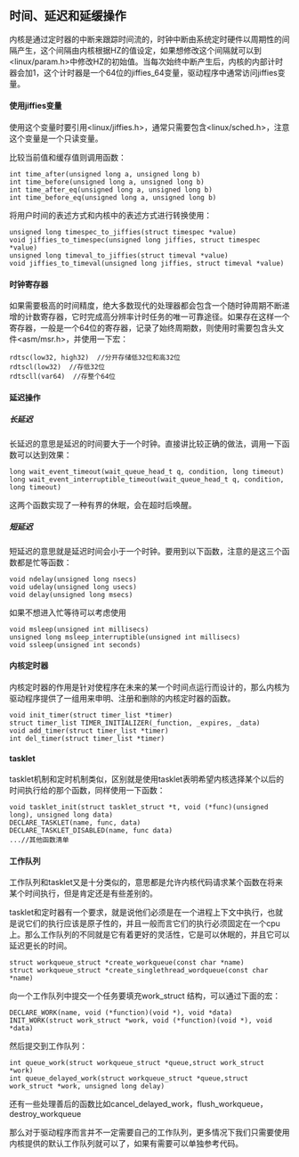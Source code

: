 ## 时间、延迟和延缓操作

内核是通过定时器的中断来跟踪时间流的，时钟中断由系统定时硬件以周期性的间隔产生，这个间隔由内核根据HZ的值设定，如果想修改这个间隔就可以到<linux/param.h>中修改HZ的初始值。当每次始终中断产生后，内核的内部计时器会加1，这个计时器是一个64位的jiffies_64变量，驱动程序中通常访问jiffies变量。

#### 使用jiffies变量

使用这个变量时要引用<linux/jiffies.h>，通常只需要包含<linux/sched.h>，注意这个变量是一个只读变量。

比较当前值和缓存值则调用函数：

```
int time_after(unsigned long a, unsigned long b)
int time_before(unsigned long a, unsigned long b)
int time_after_eq(unsigned long a, unsigned long b)
int time_before_eq(unsigned long a, unsigned long b)
```

将用户时间的表述方式和内核中的表述方式进行转换使用：

```
unsigned long timespec_to_jiffies(struct timespec *value)
void jiffies_to_timespec(unsigned long jiffies, struct timespec *value)
unsigned long timeval_to_jiffies(struct timeval *value)
void jiffies_to_timeval(unsigned long jiffies, struct timeval *value)
```

#### 时钟寄存器

如果需要极高的时间精度，绝大多数现代的处理器都会包含一个随时钟周期不断递增的计数寄存器，它时完成高分辨率计时任务的唯一可靠途径。如果存在这样一个寄存器，一般是一个64位的寄存器，记录了始终周期数，则使用时需要包含头文件<asm/msr.h>，并使用一下宏：

```
rdtsc(low32, high32)  //分开存储低32位和高32位
rdtscl(low32)  //存低32位
rdtscll(var64)  //存整个64位
```

#### 延迟操作

##### 长延迟

长延迟的意思是延迟的时间要大于一个时钟。直接讲比较正确的做法，调用一下函数可以达到效果：

```
long wait_event_timeout(wait_queue_head_t q, condition, long timeout)
long wait_event_interruptible_timeout(wait_queue_head_t q, condition, long timeout)
```

这两个函数实现了一种有界的休眠，会在超时后唤醒。

##### 短延迟

短延迟的意思就是延迟时间会小于一个时钟。要用到以下函数，注意的是这三个函数都是忙等函数：

```
void ndelay(unsigned long nsecs)
void udelay(unsigned long usecs)
void delay(unsigned long msecs)
```

如果不想进入忙等待可以考虑使用

```
void msleep(unsigned int millisecs)
unsigned long msleep_interruptible(unsigned int millisecs)
void ssleep(unsigned int seconds)
```



#### 内核定时器

内核定时器的作用是针对使程序在未来的某一个时间点运行而设计的，那么内核为驱动程序提供了一组用来申明、注册和删除的内核定时器的函数。

```
void init_timer(struct timer_list *timer)
struct timer_list TIMER_INITIALIZER(_function, _expires, _data)
void add_timer(struct timer_list *timer)
int del_timer(struct timer_list *timer)
```

#### tasklet

tasklet机制和定时机制类似，区别就是使用tasklet表明希望内核选择某个以后的时间执行给的那个函数，同样使用一下函数：

```
void tasklet_init(struct tasklet_struct *t, void (*func)(unsigned long), unsigned long data)
DECLARE_TASKLET(name, func, data)
DECLARE_TASKLET_DISABLED(name, func data)
...//其他函数清单
```

#### 工作队列

工作队列和tasklet又是十分类似的，意思都是允许内核代码请求某个函数在将来某个时间执行，但是肯定还是有些差别的。

tasklet和定时器有一个要求，就是说他们必须是在一个进程上下文中执行，也就是说它们的执行应该是原子性的，并且一般而言它们的执行必须固定在一个cpu上。那么工作队列的不同就是它有着更好的灵活性，它是可以休眠的，并且它可以延迟更长的时间。

```
struct workqueue_struct *create_workqueue(const char *name)
struct workqueue_struct *create_singlethread_wordqueue(const char *name)
```

向一个工作队列中提交一个任务要填充work_struct 结构，可以通过下面的宏：

```
DECLARE_WORK(name, void (*function)(void *), void *data)
INIT_WORK(struct work_struct *work, void (*function)(void *), void *data)
```

然后提交到工作队列：

```
int queue_work(struct workqueue_struct *queue,struct work_struct *work)
int queue_delayed_work(struct workqueue_struct *queue,struct work_struct *work, unsigned long delay)
```

还有一些处理善后的函数比如cancel_delayed_work，flush_workqueue，destroy_workqueue

那么对于驱动程序而言并不一定需要自己的工作队列，更多情况下我们只需要使用内核提供的默认工作队列就可以了，如果有需要可以单独参考代码。